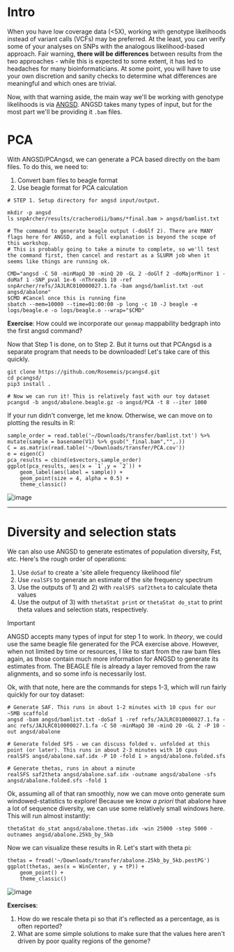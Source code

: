 # Intro
When you have low coverage data (<5X), working with genotype likelihoods instead of variant calls (VCFs) may be preferred. At the least, you can verify some of your analyses on SNPs with the analogous likelihood-based approach. Fair warning, **there will be differences** between results from the two approaches - while this is expected to some extent, it has led to headaches for many bioinformaticians. At some point, you will have to use your own discretion and sanity checks to determine what differences are meaningful and which ones are trivial.

Now, with that warning aside, the main way we'll be working with genotype likelihoods is via [ANGSD](https://www.popgen.dk/angsd/index.php/ANGSD). ANGSD takes many types of input, but for the most part we'll be providing it `.bam` files. 

# PCA
With ANGSD/PCAngsd, we can generate a PCA based directly on the bam files. To do this, we need to:
1. Convert bam files to beagle format
2. Use beagle format for PCA calculation

```
# STEP 1. Setup directory for angsd input/output.

mkdir -p angsd
ls snpArcher/results/cracherodii/bams/*final.bam > angsd/bamlist.txt

# The command to generate beagle output (-doGlf 2). There are MANY flags here for ANGSD, and a full explanation is beyond the scope of this workshop.
# This is probably going to take a minute to complete, so we'll test the command first, then cancel and restart as a SLURM job when it seems like things are running ok. 

CMD="angsd -C 50 -minMapQ 30 -minQ 20 -GL 2 -doGlf 2 -doMajorMinor 1 -doMaf 1 -SNP_pval 1e-6 -nThreads 10 -ref snpArcher/refs/JAJLRC010000027.1.fa -bam angsd/bamlist.txt -out angsd/abalone"
$CMD #Cancel once this is running fine
sbatch --mem=10000 --time=01:00:00 -p long -c 10 -J beagle -e logs/beagle.e -o logs/beagle.o --wrap="$CMD"

```
**Exercise**: How could we incorporate our `genmap` mappability bedgraph into the first angsd command? 

Now that Step 1 is done, on to Step 2. But it turns out that PCAngsd is a separate program that needs to be downloaded! Let's take care of this quickly. 

```
git clone https://github.com/Rosemeis/pcangsd.git
cd pcangsd/
pip3 install .

# Now we can run it! This is relatively fast with our toy dataset
pcangsd -b angsd/abalone.beagle.gz -o angsd/PCA -t 8 --iter 1000

```


If your run didn't converge, let me know. Otherwise, we can move on to plotting the results in R:

```
sample_order = read.table('~/Downloads/transfer/bamlist.txt') %>% mutate(sample = basename(V1) %>% gsub("_final.bam","",.))
C = as.matrix(read.table('~/Downloads/transfer/PCA.cov'))
e = eigen(C)
pca_results = cbind(e$vectors,sample_order)
ggplot(pca_results, aes(x = `1`,y = `2`)) +
    geom_label(aes(label = sample)) +
    geom_point(size = 4, alpha = 0.5) + 
    theme_classic()
```
![image](https://github.com/user-attachments/assets/9df6fde7-3869-4f22-b760-23d37512ee0a)

---

# Diversity and selection stats

We can also use ANGSD to generate estimates of population diversity, Fst, etc. Here's the rough order of operations:

1) Use `doSaf` to  create a 'site allele frequency likelihood file'
2) Use `realSFS` to generate an estimate of the site frequency spectrum
3) Use the outputs of 1) and 2) with `realSFS saf2theta` to calculate theta values
4) Use the output of 3) with `thetaStat print` or `thetaStat do_stat` to print theta values and selection stats, respectively.

> [!IMPORTANT]  
> ANGSD accepts many types of input for step 1 to work. In *theory*, we could use the same beagle file generated for the PCA exercise above. However, when not limited by time or resources, I like to start from the raw bam files again, as those contain much more information for ANGSD to generate its estimates from. The BEAGLE file is already a layer removed from the raw alignments, and so some info is necessarily lost.

Ok, with that note, here are the commands for steps 1-3, which will run fairly quickly for our toy dataset:
```
# Generate SAF. This runs in about 1-2 minutes with 10 cpus for our ~5MB scaffold
angsd -bam angsd/bamlist.txt -doSaf 1 -ref refs/JAJLRC010000027.1.fa -anc refs/JAJLRC010000027.1.fa -C 50 -minMapQ 30 -minQ 20 -GL 2 -P 10 -out angsd/abalone 

# Generate folded SFS - we can discuss folded v. unfolded at this point (or later). This runs in about 2-3 minutes with 10 cpus
realSFS angsd/abalone.saf.idx -P 10 -fold 1 > angsd/abalone.folded.sfs

# Generate thetas, runs in about a minute
realSFS saf2theta angsd/abalone.saf.idx -outname angsd/abalone -sfs angsd/abalone.folded.sfs -fold 1
```

Ok, assuming all of that ran smoothly, now we can move onto generate sum windowed-statistics to explore! Because we know *a priori* that abalone have a lot of sequence diversity, we can use some relatively small windows here. This will run almost instantly:

```
thetaStat do_stat angsd/abalone.thetas.idx -win 25000 -step 5000 -outnames angsd/abalone.25kb_by_5kb
```

Now we can visualize these results in R. Let's start with theta pi:

```
thetas = fread('~/Downloads/transfer/abalone.25kb_by_5kb.pestPG')
ggplot(thetas, aes(x = WinCenter, y = tP)) +
    geom_point() +
    theme_classic()
```

![image](https://github.com/user-attachments/assets/dd0d50f8-5a6d-4ce6-aea1-6ff4ff6f09b0)


**Exercises**: 
1) How do we rescale theta pi so that it's reflected as a percentage, as is often reported?
2) What are some simple solutions to make sure that the values here aren't driven by poor quality regions of the genome?

